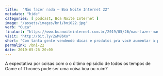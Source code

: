 ```yaml
---
title:  "Não fazer nada — Boa Noite Internet 22"
metadate: "hide"
categories: [ podcast, Boa Noite Internet ]
image: "/assets/images/bni/bni022.jpg"
verb: "Ouça"
finalurl: "https://www.boanoiteinternet.com.br/2019/05/26/nao-fazer-nada/"
visit: "http://bit.ly/2wM8bXo"
short: "Com tanta gente vendendo dicas e produtos pra você aumentar a produtividade o Boa Noite Internet chega com uma anti-dica. Não faça nada. Nada mesmo. Será que você consegue?"
permalink: /bni-22
date: 2019-05-26 20:00
---
```

A expectativa por coisas com o o último episódio de todos os tempos de Game of Thrones pode ser uma coisa boa ou ruim?